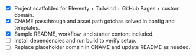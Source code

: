 - [x] Project scaffolded for Eleventy + Tailwind + GitHub Pages + custom domain.
- [x] CNAME passthrough and asset path gotchas solved in config and templates.
- [x] Sample README, workflow, and starter content included.
- [ ] Install dependencies and run build to verify setup.
- [ ] Replace placeholder domain in CNAME and update README as needed.
